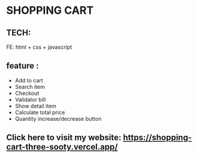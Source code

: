 # SHOPPING CART

## TECH:
FE:   html + css + javascript

## feature :
- Add to cart
- Search item
- Checkout
- Validator bill
- Show detail item
- Calculate total price
- Quantity increase/decrease button

## Click here to visit my website: https://shopping-cart-three-sooty.vercel.app/
